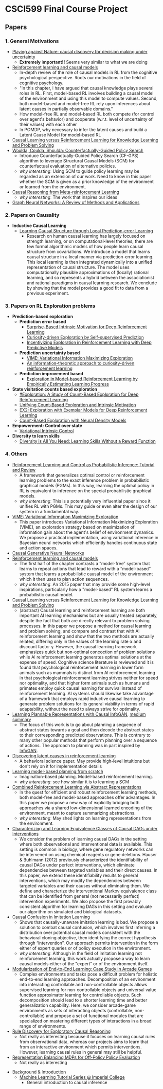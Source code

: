 # CSCI599 Final Course Project

## Papers

### 1. General Motivations
  * [Playing against Nature: causal discovery for decision making under uncertainty](https://arxiv.org/pdf/1807.01268.pdf)
    - **Extremely important!!** Seems very similar to what we are doing
  * [Reinforcement learning and causal models](http://gershmanlab.webfactional.com/pubs/RL_causal.pdf)
    - In-depth review of the role of causal models in RL from the cognitive psychological perspective. Roots our motivations in the field of cognitive psychology.
    - "In this chapter, I have argued that causal knowledge plays several roles in RL. First, model-based RL involves building a causal model of the environment and using this model to compute values. Second, both model-based and model-free RL rely upon inferences about latent causes in partially observable domains."
    - How model-free RL and model-based RL both compete (for control over agent's behavior) and cooperate (w.r.t. level of uncertainty of their values) with each other
    - In POMDP, why necessary to infer the latent causes and build a Latent Cause Model for model-based RL
  * [Causal Learning versus Reinforcement Learning for Knowledge Learning and Problem Solving](https://aaai.org/ocs/index.php/WS/AAAIW17/paper/view/15182/14741)
  * [Woulda, Coulda, Shoulda: Counterfactually-Guided Policy Search](https://openreview.net/forum?id=BJG0voC9YQ)
    - Introduce Counterfactually-Guided Policy Search (CF-GPS) algorithm to leverage Structural Causal Models (SCM) for counterfactual evaluation of alternative policies.
    - *why interesting*: Using SCM to guide policy learning may be regarded as an extension of our work. Need to know in this paper whether the SCM is given as a prior knowledge of the environment or learned from the environment.
  * [Causal Reasoning from Meta-reinforcement Learning](https://arxiv.org/pdf/1901.08162.pdf)
    - *why interesting*: The work that inspires our ideas
  * [Graph Neural Networks: A Review of Methods and Applications](https://arxiv.org/pdf/1812.08434.pdf)


### 2. Papers on Causality

  - **Inductive Causal Learning**
      * [Learning Causal Structure through Local Prediction-error Learning](https://kilthub.cmu.edu/articles/Learning_Causal_Structure_through_Local_Prediction-error_Learning/6492104)
        - Research on human causal learning has largely focused on strength learning, or on computational-level theories; there are few formal algorithmic models of how people learn causal structure from covariations. We introduce a model that learns causal structure in a local manner via prediction-error learning. This local learning is then integrated dynamically into a unified representation of causal structure. The model uses computationally plausible approximations of (locally) rational learning, and so represents a hybrid between the associationist and rational paradigms in causal learning research. We conclude by showing that the model provides a good fit to data from a previous experiment.


### 3. Papers on RL Exploration problems

  - **Prediction-based exploration**
    - **Prediction error based**
      * [Surprise-Based Intrinsic Motivation for Deep Reinforcement Learning](https://arxiv.org/pdf/1703.01732.pdf)
      * [Curiosity-driven Exploration by Self-supervised Prediction](https://arxiv.org/pdf/1705.05363.pdf)
      * [Incentivizing Exploration in Reinforcement Learning with Deep Predictive Models](https://arxiv.org/pdf/1507.00814.pdf)
    - **Prediction uncertainty based**
      * [VIME: Variational Information Maximizing Exploration](https://arxiv.org/pdf/1605.09674.pdf)
      * [An information-theoretic approach to curiosity-driven reinforcement learning](http://www2.hawaii.edu/~sstill/StillPrecup2011.pdf)
    - **Prediction improvement based**
      * [Exploration in Model-based Reinforcement Learning by Empirically Estimating Learning Progress](https://papers.nips.cc/paper/4642-exploration-in-model-based-reinforcement-learning-by-empirically-estimating-learning-progress.pdf)
  - **State visitation counts based exploration**
    * [#Exploration: A Study of Count-Based Exploration for Deep Reinforcement Learning](https://arxiv.org/pdf/1611.04717.pdf)
    * [Unifying Count-Based Exploration and Intrinsic Motivation](https://arxiv.org/pdf/1606.01868.pdf)
    * [EX2: Exploration with Exemplar Models for Deep  Reinforcement Learning](https://arxiv.org/pdf/1703.01260.pdf)
    * [Count-Based Exploration with Neural Density Models](https://arxiv.org/pdf/1703.01310.pdf)
  - **Empowerment: Control over state**
    * [Variational Intrinsic Control](https://arxiv.org/pdf/1611.07507.pdf)
  - **Diversity to learn skills**
    * [Diversity is All You Need: Learning Skills Without a Reward Function](https://arxiv.org/pdf/1802.06070.pdf)


### 4. Others

  * [Reinforcement Learning and Control as Probabilistic Inference: Tutorial and Review](https://arxiv.org/pdf/1805.00909.pdf)
    - A framework that generalizes optimal control or reinforcement learning problems to the exact inference problem in probabilistic graphical models (PGMs). In this way, learning the optimal policy in RL is equivalent to inference on the special probabilistic graphical models. 
    - *why interesting*: This is a potentially very influential paper since it unifies RL with PGMs. This may guide or even alter the design of our system in a fundamental way.
  * [VIME: Variational Information Maximizing Exploration](https://arxiv.org/abs/1605.09674)
    - This paper introduces Variational Information Maximizing Exploration (VIME), an exploration strategy based on maximization of information gain about the agent's belief of environment dynamics. We propose a practical implementation, using variational inference in Bayesian neural networks which efficiently handles continuous state and action spaces.
  * [Causal Generative Neural Networks](https://arxiv.org/pdf/1711.08936.pdf)
  * [Reinforcement learning and causal models](http://gershmanlab.webfactional.com/pubs/RL_causal.pdf)
    - The first half of the chapter contrasts a “model-free” system that learns to repeat actions that lead to reward with a “model-based” system that learns a probabilistic causal model of the environment which it then uses to plan action sequences.
    - *why interesting*: An 2015 paper that may provide some high-level inspirations, particularly how a "model-based" RL system learns a probabilistic causal model.
  * [Causal Learning versus Reinforcement Learning for Knowledge Learning and Problem Solving](https://aaai.org/ocs/index.php/WS/AAAIW17/paper/view/15182/14741)
    - (abstract) Causal learning and reinforcement learning are both important AI learning mechanisms but are usually treated separately, despite the fact that both are directly relevant to problem solving processes. In this paper we propose a method for causal learning and problem solving, and compare and contrast that with AI reinforcement learning and show that the two methods are actually related, differing only in the values of the learning rate α and discount factor γ. However, the causal learning framework emphasizes quick but non-optimal concoction of problem solutions while AI reinforcement learning generates optimal solutions at the expense of speed. Cognitive science literature is reviewed and it is found that psychological reinforcement learning in lower form animals such as mammals is distinct from AI reinforcement learning in that psychological reinforcement learning strives neither for speed nor optimality, and that higher form animals such as humans and primates employ quick causal learning for survival instead of reinforcement learning. AI systems should likewise take advantage of a framework that employs rapid inductive causal learning to generate problem solutions for its general viability in terms of rapid adaptability, without the need to always strive for optimality.
  * [Learning Plannable Representations with Causal InfoGAN](https://arxiv.org/pdf/1807.09341.pdf), [medium summary](https://medium.com/arxiv-bytes/summary-learning-plannable-representations-with-causal-infogan-c357433b19be)
    - The focus of this work is to go about planning a sequence of abstract states towards a goal and then decode the abstract states to their corresponding predicted observations. This is contrary to many other popular methods that perform planning over a sequence of actions. The approach to planning was in part inspired by [InfoGAN](https://arxiv.org/pdf/1606.03657.pdf).
  * [Discovering latent causes in reinforcement learning](https://www.princeton.edu/~nivlab/papers/GershmanNormanNiv2015.pdf)
    - A behavioral science paper. May provide high-level intuitions but don't rely on it for implementation details
  * [Learning model-based planning from scratch](https://arxiv.org/pdf/1707.06170.pdf)
    - Imagination-based planning. Model-based reinforcement learning.
    - *why interesting*: see how similar it is to learning a SCM
  * [Combined Reinforcement Learning via Abstract Representations](https://arxiv.org/pdf/1809.04506.pdf)
    - In the quest for efficient and robust reinforcement learning methods, both model-free and model-based approaches offer advantages. In this paper we propose a new way of explicitly bridging both approaches via a shared low-dimensional learned encoding of the environment, meant to capture summarizing abstractions.
    - *why interesting*: May shed lights on learning representations from the environment.
  * [Characterizing and Learning Equivalence Classes of Causal DAGs under Interventions](https://arxiv.org/pdf/1802.06310.pdf)
    - We consider the problem of learning causal DAGs in the setting where both observational and interventional data is available. This setting is common in biology, where gene regulatory networks can be intervened on using chemical reagents or gene deletions. Hauser & Buhlmann (2012) previously characterized the identifiability of causal DAGs under perfect interventions, which eliminate dependencies between targeted variables and their direct causes. In this paper, we extend these identifiability results to general interventions, which may modify the dependencies between targeted variables and their causes without eliminating them. We define and characterize the interventional Markov equivalence class that can be identified from general (not necessarily perfect) intervention experiments. We also propose the first provably consistent algorithm for learning DAGs in this setting and evaluate our algorithm on simulated and biological datasets.
  * [Causal Confusion in Imitation Learning](https://people.eecs.berkeley.edu/~dineshjayaraman/projects/causal_confusion_nips18.pdf)
    - Shows that causally-unaware imitation learning is bad. We propose a solution to combat causal confusion, which involves first inferring a distribution over potential causal models consistent with the behavioral cloning objective, then identifying the correct hypothesis through “intervention”. Our approach permits intervention in the form either of expert queries or of policy execution in the environment.
    - *why interesting*: Although in the field of imitation learning not reinforcement learning, this work actually propose a way to learn causal models either of the "expert" or of the environment itself.
  * [Modularization of End-to-End Learning: Case Study in Arcade Games](https://arxiv.org/pdf/1901.09895.pdf)
    - Complex environments and tasks pose a difficult problem for holistic end-to-end learning approaches. Decomposition of an environment into interacting controllable and non-controllable objects allows supervised learning for non-controllable objects and universal value function approximator learning for controllable objects. Such decomposition should lead to a shorter learning time and better generalization capability. Here, we consider arcade-game environments as sets of interacting objects (controllable, non-controllable) and propose a set of functional modules that are specialized on mastering different types of interactions in a broad range of environments.
  * [Rule Discovery for Exploratory Causal Reasoning](http://eda.mmci.uni-saarland.de/pubs/2018/dice-budhathoki,boley.vreeken-nipscl.pdf)
    - Not really as interesting because it focuses on learning causal rules from observational data, whereas our projects aims to learn that from an interactive environment which permits interventions. However, learning causal rules in general may still be helpful.
  * [Representation Balancing MDPs for Off-Policy Policy Evaluation](https://arxiv.org/pdf/1805.09044.pdf)
    - Not really as interesting
- Background & Introduction
  * [Machine Learning Tutorial Series @ Imperial College](http://www.homepages.ucl.ac.uk/~ucgtrbd/talks/imperial_causality.pdf)
    - General introduction to causal inference
